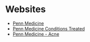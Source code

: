 # Websites
* [Penn Medicine](https://www.pennmedicine.org/)
* [Penn Medicine Conditions Treated](https://www.pennmedicine.org/for-patients-and-visitors/patient-information/conditions-treated-a-to-z)
* [Penn Medicine - Acne](https://www.pennmedicine.org/for-patients-and-visitors/patient-information/conditions-treated-a-to-z/acne)